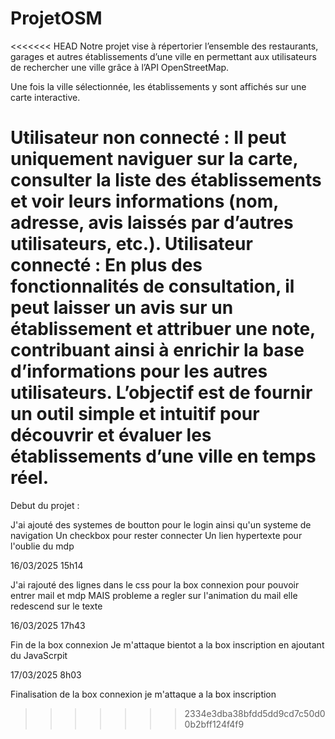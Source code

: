 # ProjetOSM

<<<<<<< HEAD
Notre projet vise à répertorier l’ensemble des restaurants, garages et autres établissements d’une ville en permettant aux utilisateurs de rechercher une ville grâce à l’API OpenStreetMap.

Une fois la ville sélectionnée, les établissements y sont affichés sur une carte interactive.

Utilisateur non connecté : Il peut uniquement naviguer sur la carte, consulter la liste des établissements et voir leurs informations (nom, adresse, avis laissés par d’autres utilisateurs, etc.).
Utilisateur connecté : En plus des fonctionnalités de consultation, il peut laisser un avis sur un établissement et attribuer une note, contribuant ainsi à enrichir la base d’informations pour les autres utilisateurs.
L’objectif est de fournir un outil simple et intuitif pour découvrir et évaluer les établissements d’une ville en temps réel.
=======
Debut du projet : 

J'ai ajouté des systemes de boutton pour le login ainsi qu'un systeme de navigation 
Un checkbox pour rester connecter 
Un lien hypertexte pour l'oublie du mdp 

16/03/2025 15h14

J'ai rajouté des lignes dans le css pour la box connexion pour pouvoir entrer mail et mdp MAIS probleme a regler sur l'animation du mail elle redescend sur le texte 

16/03/2025 17h43

Fin de la box connexion
Je m'attaque bientot a la box inscription en ajoutant du JavaScrpit

17/03/2025 8h03

Finalisation de la box connexion je m'attaque a la box inscription
>>>>>>> 2334e3dba38bfdd5dd9cd7c50d00b2bff124f4f9
